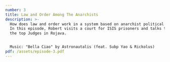 ```yaml
---
number: 3
title: Law and Order Among The Anarchists
description: >-
  How does law and order work in a system based on anarchist political theory?
  In this episode, Robert visits a court for ISIS prisoners and talks to one of
  the top Judges in Rojava.


  Music: "Bella Ciao" by Astronautalis (feat. Subp Yao & Rickolus)
pdf: /assets/episode-3.pdf
---
```

